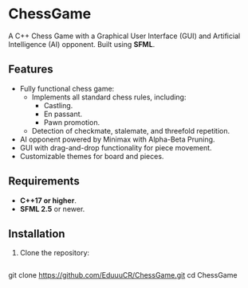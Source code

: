 # ChessGame
A C++ Chess Game with a Graphical User Interface (GUI) and Artificial Intelligence (AI) opponent. Built using **SFML**.

## Features
- Fully functional chess game:
  - Implements all standard chess rules, including:
    - Castling.
    - En passant.
    - Pawn promotion.
  - Detection of checkmate, stalemate, and threefold repetition.
- AI opponent powered by Minimax with Alpha-Beta Pruning.
- GUI with drag-and-drop functionality for piece movement.
- Customizable themes for board and pieces.

## Requirements
- **C++17 or higher**.
- **SFML 2.5** or newer.

## Installation
1. Clone the repository:
   ```bash
  git clone https://github.com/EduuuCR/ChessGame.git
   cd ChessGame
